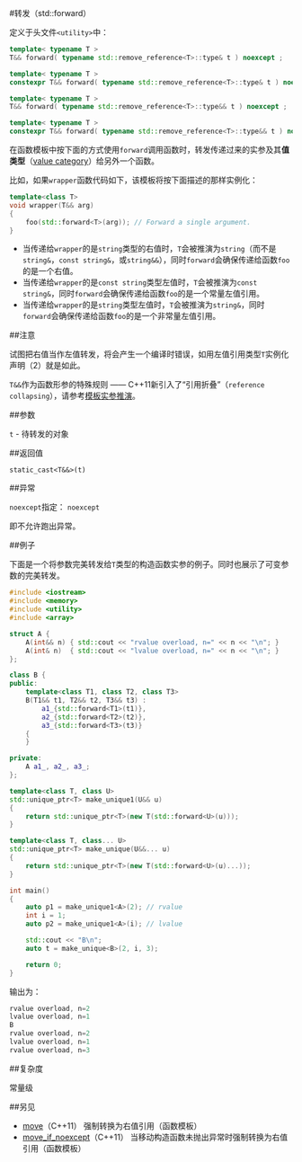 #转发（std::forward）

定义于头文件`<utility>`中：

```C++
template< typename T >
T&& forward( typename std::remove_reference<T>::type& t ) noexcept ;              (1)     (C++11 - C++14)
```

```C++
template< typename T >
constexpr T&& forward( typename std::remove_reference<T>::type& t ) noexcept ;    (1)     (C++14 - )
```

```C++
template< typename T >
T&& forward( typename std::remove_reference<T>::type&& t ) noexcept ;             (2)     (C++11 - C++14)
```

```C++
template< typename T >
constexpr T&& forward( typename std::remove_reference<T>::type&& t ) noexcept ;   (2)     (C++14 - )
```

在函数模板中按下面的方式使用`forward`调用函数时，转发传递过来的实参及其**值类型**（[value category](../language/value_category.md)）给另外一个函数。

比如，如果`wrapper`函数代码如下，该模板将按下面描述的那样实例化：

```C++
template<class T>
void wrapper(T&& arg)
{
    foo(std::forward<T>(arg)); // Forward a single argument.
}
```

- 当传递给`wrapper`的是`string`类型的右值时，`T`会被推演为`string`（而不是`string&`，`const string&`，或`string&&`），同时`forward`会确保传递给函数`foo`的是一个右值。
- 当传递给`wrapper`的是`const string`类型左值时，`T`会被推演为`const string&`，同时`forward`会确保传递给函数`foo`的是一个常量左值引用。
- 当传递给`wrapper`的是`string`类型左值时，`T`会被推演为`string&`，同时`forward`会确保传递给函数`foo`的是一个非常量左值引用。

##注意

试图把右值当作左值转发，将会产生一个编译时错误，如用左值引用类型`T`实例化声明（2）就是如此。

`T&&`作为函数形参的特殊规则 —— C++11新引入了“引用折叠”（`reference collapsing`），请参考[模板实参推演](templates/template_argument_deduction.md)。

##参数

`t` -   待转发的对象

##返回值

`static_cast<T&&>(t)`

##异常

`noexcept`指定： `noexcept`

即不允许跑出异常。

##例子

下面是一个将参数完美转发给`T`类型的构造函数实参的例子。同时也展示了可变参数的完美转发。

```C++
#include <iostream>
#include <memory>
#include <utility>
#include <array>

struct A {
    A(int&& n) { std::cout << "rvalue overload, n=" << n << "\n"; }
    A(int& n)  { std::cout << "lvalue overload, n=" << n << "\n"; }
};

class B {
public:
    template<class T1, class T2, class T3>
    B(T1&& t1, T2&& t2, T3&& t3) :
        a1_{std::forward<T1>(t1)},
        a2_{std::forward<T2>(t2)},
        a3_{std::forward<T3>(t3)}
    {
    }

private:
    A a1_, a2_, a3_;
};

template<class T, class U>
std::unique_ptr<T> make_unique1(U&& u)
{
    return std::unique_ptr<T>(new T(std::forward<U>(u)));
}

template<class T, class... U>
std::unique_ptr<T> make_unique(U&&... u)
{
    return std::unique_ptr<T>(new T(std::forward<U>(u)...));
}

int main()
{
    auto p1 = make_unique1<A>(2); // rvalue
    int i = 1;
    auto p2 = make_unique1<A>(i); // lvalue

    std::cout << "B\n";
    auto t = make_unique<B>(2, i, 3);

    return 0;
}
```

输出为：

```C++
rvalue overload, n=2
lvalue overload, n=1
B
rvalue overload, n=2
lvalue overload, n=1
rvalue overload, n=3
```

##复杂度

常量级

##另见

- [move](move.md)（C++11）                            强制转换为右值引用（函数模板）
- [move_if_noexcept](move_if_noexcept.md)（C++11）    当移动构造函数未抛出异常时强制转换为右值引用（函数模板）
